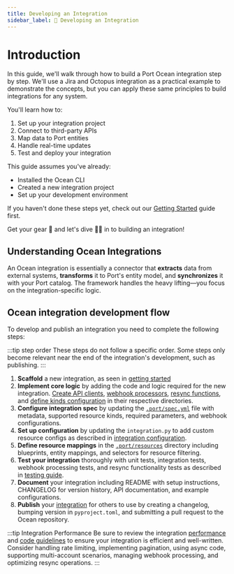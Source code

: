 ```yaml
---
title: Developing an Integration
sidebar_label: 🔧 Developing an Integration
---
```


# Introduction

In this guide, we'll walk through how to build a Port Ocean integration step by step. We'll use a Jira and Octopus integration as a practical example to demonstrate the concepts, but you can apply these same principles to build integrations for any system.

You'll learn how to:
1. Set up your integration project
2. Connect to third-party APIs
3. Map data to Port entities
4. Handle real-time updates
5. Test and deploy your integration

This guide assumes you've already:
- Installed the Ocean CLI
- Created a new integration project
- Set up your development environment

If you haven't done these steps yet, check out our [Getting Started](../getting-started/getting-started.md) guide first.

Get your gear 🤿 and let's dive 🏊‍♂️ in to building an integration!

## Understanding Ocean Integrations

An Ocean integration is essentially a connector that **extracts** data from external systems, **transforms** it to Port's entity model, and **synchronizes** it with your Port catalog. The framework handles the heavy lifting—you focus on the integration-specific logic.

## Ocean integration development flow

To develop and publish an integration you need to complete the following steps:

:::tip step order
These steps do not follow a specific order. Some steps only become relevant near the end of the integration's development, such as publishing.
:::

1. **Scaffold** a new integration, as seen in [getting started](../getting-started/getting-started.md#scaffold)
2. **Implement core logic** by adding the code and logic required for the new integration. [Create API clients](./implementing-an-api-client.md), [webhook processors](./implementing-webhooks.md), [resync functions](./handling-resyncs.md), and [define kinds configuration](./integration-configuration-and-kinds-in-ocean.md) in their respective directories.
3. **Configure integration spec** by updating the [`.port/spec.yml`](./defining-configuration-files.md) file with metadata, supported resource kinds, required parameters, and webhook configurations.
4. **Set up configuration** by updating the `integration.py` to add custom resource configs as described in [integration configuration](./integration-configuration-and-kinds-in-ocean.md).
5. **Define resource mappings** in the [`.port/resources`](./defining-configuration-files.md) directory including blueprints, entity mappings, and selectors for resource filtering.
6. **Test your integration** thoroughly with unit tests, integration tests, webhook processing tests, and resync functionality tests as described in [testing guide](./testing-the-integration.md).
7. **Document** your integration including README with setup instructions, CHANGELOG for version history, API documentation, and example configurations.
8. **Publish** your [integration](./publishing-your-integration.md) for others to use by creating a changelog, bumping version in `pyproject.toml`, and submitting a pull request to the Ocean repository.

:::tip Integration Performance
Be sure to review the integration [performance](./performance.md) and [code guidelines](./guidelines.md) to ensure your integration is efficient and well-written. Consider handling rate limiting, implementing pagination, using async code, supporting multi-account scenarios, managing webhook processing, and optimizing resync operations.
:::


